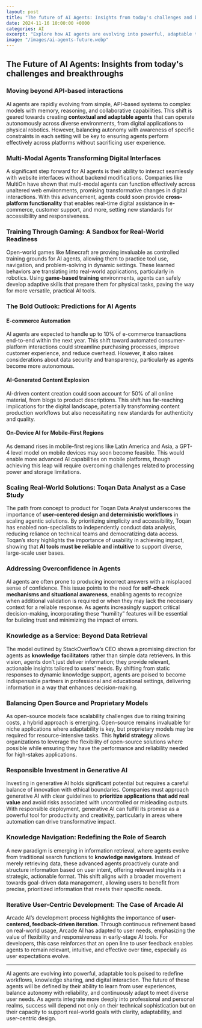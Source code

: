 ```yaml
---
layout: post
title: "The future of AI Agents: Insights from today's challenges and breakthroughs"
date: 2024-11-16 10:00:00 +0000
categories: AI
excerpt: "Explore how AI agents are evolving into powerful, adaptable tools poised to redefine workflows, knowledge sharing, and digital interactions. Diving into the challenges, advancements, and projections for AI agents in the future."
image: "/images/ai-agents-future.webp"
---
```


## The Future of AI Agents: Insights from today's challenges and breakthroughs

### Moving beyond API-based interactions
AI agents are rapidly evolving from simple, API-based systems to complex models with memory, reasoning, and collaborative capabilities. This shift is geared towards creating **contextual and adaptable agents** that can operate autonomously across diverse environments, from digital applications to physical robotics. However, balancing autonomy with awareness of specific constraints in each setting will be key to ensuring agents perform effectively across platforms without sacrificing user experience.

### Multi-Modal Agents Transforming Digital Interfaces
A significant step forward for AI agents is their ability to interact seamlessly with website interfaces without backend modifications. Companies like MultiOn have shown that multi-modal agents can function effectively across unaltered web environments, promising transformative changes in digital interactions. With this advancement, agents could soon provide **cross-platform functionality** that enables real-time digital assistance in e-commerce, customer support, and more, setting new standards for accessibility and responsiveness.

### Training Through Gaming: A Sandbox for Real-World Readiness
Open-world games like Minecraft are proving invaluable as controlled training grounds for AI agents, allowing them to practice tool use, navigation, and problem-solving in dynamic settings. These learned behaviors are translating into real-world applications, particularly in robotics. Using **game-based training** environments, agents can safely develop adaptive skills that prepare them for physical tasks, paving the way for more versatile, practical AI tools.

### The Bold Outlook: Predictions for AI Agents

#### E-commerce Automation
AI agents are expected to handle up to 10% of e-commerce transactions end-to-end within the next year. This shift toward automated consumer-platform interactions could streamline purchasing processes, improve customer experience, and reduce overhead. However, it also raises considerations about data security and transparency, particularly as agents become more autonomous.

#### AI-Generated Content Explosion
AI-driven content creation could soon account for 50% of all online material, from blogs to product descriptions. This shift has far-reaching implications for the digital landscape, potentially transforming content production workflows but also necessitating new standards for authenticity and quality.

#### On-Device AI for Mobile-First Regions
As demand rises in mobile-first regions like Latin America and Asia, a GPT-4 level model on mobile devices may soon become feasible. This would enable more advanced AI capabilities on mobile platforms, though achieving this leap will require overcoming challenges related to processing power and storage limitations.

### Scaling Real-World Solutions: Toqan Data Analyst as a Case Study
The path from concept to product for Toqan Data Analyst underscores the importance of **user-centered design and deterministic workflows** in scaling agentic solutions. By prioritizing simplicity and accessibility, Toqan has enabled non-specialists to independently conduct data analysis, reducing reliance on technical teams and democratizing data access. Toqan’s story highlights the importance of usability in achieving impact, showing that **AI tools must be reliable and intuitive** to support diverse, large-scale user bases.

### Addressing Overconfidence in Agents
AI agents are often prone to producing incorrect answers with a misplaced sense of confidence. This issue points to the need for **self-check mechanisms and situational awareness**, enabling agents to recognize when additional validation is required or when they may lack the necessary context for a reliable response. As agents increasingly support critical decision-making, incorporating these “humility” features will be essential for building trust and minimizing the impact of errors.

### Knowledge as a Service: Beyond Data Retrieval
The model outlined by StackOverflow’s CEO shows a promising direction for agents as **knowledge facilitators** rather than simple data retrievers. In this vision, agents don’t just deliver information; they provide relevant, actionable insights tailored to users' needs. By shifting from static responses to dynamic knowledge support, agents are poised to become indispensable partners in professional and educational settings, delivering information in a way that enhances decision-making.

### Balancing Open Source and Proprietary Models
As open-source models face scalability challenges due to rising training costs, a hybrid approach is emerging. Open-source remains invaluable for niche applications where adaptability is key, but proprietary models may be required for resource-intensive tasks. This **hybrid strategy** allows organizations to leverage the flexibility of open-source solutions where possible while ensuring they have the performance and reliability needed for high-stakes applications.

### Responsible Investment in Generative AI
Investing in generative AI holds significant potential but requires a careful balance of innovation with ethical boundaries. Companies must approach generative AI with clear guidelines to **prioritize applications that add real value** and avoid risks associated with uncontrolled or misleading outputs. With responsible deployment, generative AI can fulfill its promise as a powerful tool for productivity and creativity, particularly in areas where automation can drive transformative impact.

### Knowledge Navigation: Redefining the Role of Search
A new paradigm is emerging in information retrieval, where agents evolve from traditional search functions to **knowledge navigators**. Instead of merely retrieving data, these advanced agents proactively curate and structure information based on user intent, offering relevant insights in a strategic, actionable format. This shift aligns with a broader movement towards goal-driven data management, allowing users to benefit from precise, prioritized information that meets their specific needs.

### Iterative User-Centric Development: The Case of Arcade AI
Arcade AI’s development process highlights the importance of **user-centered, feedback-driven iteration**. Through continuous refinement based on real-world usage, Arcade AI has adapted to user needs, emphasizing the value of flexibility and responsiveness in early-stage AI tools. For developers, this case reinforces that an open line to user feedback enables agents to remain relevant, intuitive, and effective over time, especially as user expectations evolve.

---

AI agents are evolving into powerful, adaptable tools poised to redefine workflows, knowledge sharing, and digital interaction. The future of these agents will be defined by their ability to learn from user experiences, balance autonomy with reliability, and continuously adapt to meet diverse user needs. As agents integrate more deeply into professional and personal realms, success will depend not only on their technical sophistication but on their capacity to support real-world goals with clarity, adaptability, and user-centric design.
